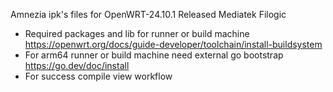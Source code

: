 Amnezia ipk's files for OpenWRT-24.10.1 Released Mediatek Filogic

- Required packages and lib for runner or build machine https://openwrt.org/docs/guide-developer/toolchain/install-buildsystem
- For arm64 runner or build machine need external go bootstrap https://go.dev/doc/install 
- For success compile view workflow
